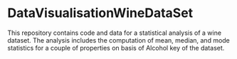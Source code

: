 # DataVisualisationWineDataSet
This repository contains code and data for a statistical analysis of a wine dataset. The analysis includes the computation of mean, median, and mode statistics for a couple of properties on basis of Alcohol key of the dataset.
